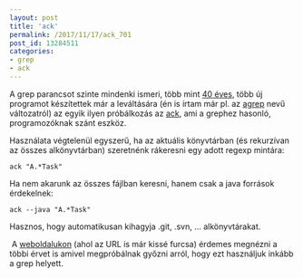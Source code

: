 ```yaml
---
layout: post
title: 'ack'
permalink: /2017/11/17/ack_701
post_id: 13284511
categories: 
- grep
- ack
---
```


A grep parancsot szinte mindenki ismeri, több mint 
[40 éves](https://medium.com/@rualthanzauva/grep-was-a-private-command-of-mine-for-quite-a-while-before-i-made-it-public-ken-thompson-a40e24a5ef48), több új programot készítettek már a leváltására (én is írtam már pl. az 
[agrep](/2012/12/27/agrep) nevű változatról) az egyik ilyen próbálkozás az 
[ack](https://beyondgrep.com/), ami a grephez hasonló, programozóknak szánt eszköz.

Használata végtelenül egyszerű, ha az aktuális könyvtárban (és rekurzívan az összes alkönyvtárban) szeretnénk rákeresni egy adott regexp mintára:

```
ack "A.*Task"
```

Ha nem akarunk az összes fájlban keresni, hanem csak a java források érdekelnek:

```
ack --java "A.*Task"
```

Hasznos, hogy automatikusan kihagyja .git, .svn, ... alkönyvtárakat.

 A 
[weboldalukon](https://beyondgrep.com/why-ack/) (ahol az URL is már kissé furcsa) érdemes megnézni a többi érvet is amivel megpróbálnak győzni arról, hogy ezt használjuk inkább a grep helyett.